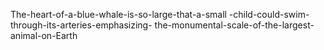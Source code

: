 The-heart-of-a-blue-whale-is-so-large-that-a-small -child-could-swim-through-its-arteries-emphasizing- the-monumental-scale-of-the-largest-animal-on-Earth